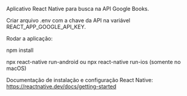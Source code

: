 Aplicativo React Native para busca na API Google Books.

Criar arquivo .env com a chave da API na variável REACT_APP_GOOGLE_API_KEY.

Rodar a aplicação:

npm install

npx react-native run-android
ou
npx react-native run-ios (somente no macOS)

Documentação de instalação e configuração React Native:
https://reactnative.dev/docs/getting-started
